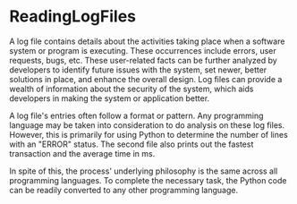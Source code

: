 # ReadingLogFiles

A log file contains details about the activities taking place when a software system or program is executing. These occurrences include errors, user requests, bugs, etc. These user-related facts can be further analyzed by developers to identify future issues with the system, set newer, better solutions in place, and enhance the overall design. Log files can provide a wealth of information about the security of the system, which aids developers in making the system or application better.

A log file's entries often follow a format or pattern. Any programming language may be taken into consideration to do analysis on these log files. However, this is primarily for using Python to determine the number of lines with an "ERROR" status. The second file also prints out the fastest transaction and the average time in ms.

In spite of this, the process' underlying philosophy is the same across all programming languages. To complete the necessary task, the Python code can be readily converted to any other programming language.
